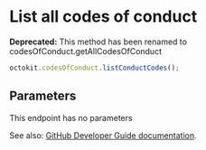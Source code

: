 # List all codes of conduct

**Deprecated:** This method has been renamed to codesOfConduct.getAllCodesOfConduct

```js
octokit.codesOfConduct.listConductCodes();
```

## Parameters

This endpoint has no parameters

See also: [GitHub Developer Guide documentation](https://developer.github.com/v3/codes_of_conduct/#list-all-codes-of-conduct).
